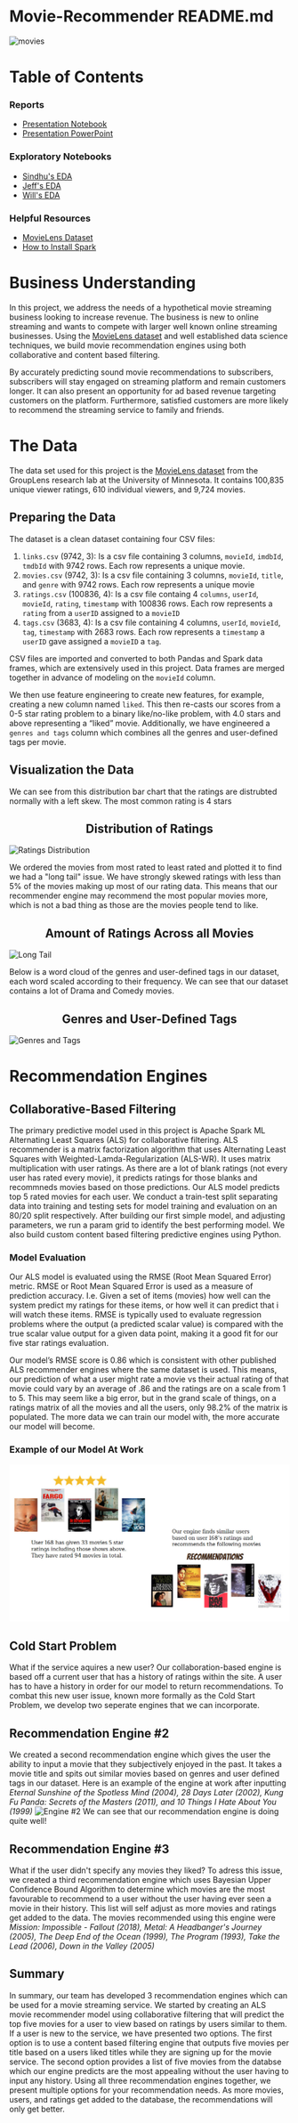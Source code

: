 # Movie-Recommender README.md
![movies](https://i.pinimg.com/originals/55/3a/da/553ada2b9135a3ccdfaaaf31346403dd.png)

# Table of Contents

### Reports
- [Presentation Notebook](https://github.com/SinShady/Movie-Recommender/tree/main/notebooks/final/report.ipynb)
- [Presentation PowerPoint](https://github.com/SinShady/Movie-Recommender/tree/main/)

### Exploratory Notebooks
- [Sindhu's EDA](https://github.com/SinShady/Movie-Recommender/blob/main/notebooks/exploratory/Sindhu-eda.ipynb)
- [Jeff's EDA](https://github.com/SinShady/Movie-Recommender/blob/main/notebooks/exploratory/Jeff_EDA_small.ipynb)
- [Will's EDA](https://github.com/SinShady/Movie-Recommender/blob/main/notebooks/exploratory/)

### Helpful Resources
 - [MovieLens Dataset](https://grouplens.org/datasets/movielens/latest/)
 - [How to Install Spark](https://www.datacamp.com/community/tutorials/installation-of-pyspark)

# Business Understanding
In this project, we address the needs of a hypothetical movie streaming business looking to increase revenue. The business is new to online streaming and wants to compete with larger well known online streaming businesses.  Using the <a href="https://grouplens.org/datasets/movielens/latest/">MovieLens dataset</a> and well established data science techniques, we build movie recommendation engines using both collaborative and content based filtering. 

By accurately predicting sound movie recommendations to subscribers, subscribers will stay engaged on streaming platform and remain customers longer. It can also present an opportunity for ad based revenue targeting customers on the platform. Furthermore, satisfied customers are more likely to recommend the streaming service to family and friends. 

# The Data
The data set used for this project is the <a href="https://grouplens.org/datasets/movielens/latest/">MovieLens dataset</a> from the GroupLens research lab at the University of Minnesota. It contains 100,835 unique viewer ratings, 610 individual viewers, and 9,724 movies.

## Preparing the Data
The dataset is a clean dataset containing four CSV files:
1. `links.csv` (9742, 3):
Is a csv file containing 3 columns, `movieId`, `imdbId`, `tmdbId` with 9742 rows. Each row represents a unique movie.
2. `movies.csv` (9742, 3):
Is a csv file containing 3 columns, `movieId`, `title`, and `genre` with 9742 rows. Each row represents a unique movie
3. `ratings.csv` (100836, 4):
Is a csv file containg 4 `columns`, `userId`,	`movieId`, `rating`, `timestamp` with 100836 rows. Each row represents a `rating` from a `userID` assigned to a `movieID`
4. `tags.csv` (3683, 4):
Is a csv file containing 4 columns, `userId`,	`movieId`,	`tag`,	`timestamp` with 2683 rows. Each row represents a `timestamp` a `userID` gave assigned a `movieID` a `tag`.

CSV files are imported and converted to both Pandas and Spark data frames, which are extensively used in this project. Data frames are merged together in advance of modeling on the `movieId` column.

We then use feature engineering to create new features, for example, creating a new column named `liked`. This then re-casts our scores from a 0-5 star rating problem to a binary like/no-like problem, with 4.0 stars and above representing a “liked” movie. Additionally, we have engineered a `genres and tags` column which combines all the genres and user-defined tags per movie.

## Visualization the Data

We can see from this distribution bar chart that the ratings are distrubted normally with a left skew. The most common rating is 4 stars

## <center>Distribution of Ratings</center>

![Ratings Distribution](/reports/figures/ratings_dist.png)

We ordered the movies from most rated to least rated and plotted it to find we had a "long tail" issue. We have strongly skewed ratings with less than 5% of the movies making up most of our rating data. This means that our recommender engine may recommend the most popular movies more, which is not a bad thing as those are the movies people tend to like.

## <center>Amount of Ratings Across all Movies</center>

![Long Tail](/reports/figures/ratings_count_distribution.png)

Below is a word cloud of the genres and user-defined tags in our dataset, each word scaled according to their frequency. We can see that our dataset contains a lot of Drama and Comedy movies.
## <center>Genres and User-Defined Tags</center>

![Genres and Tags](/reports/figures/word_cloud_2.png)

# Recommendation Engines

## Collaborative-Based Filtering
The primary predictive model used in this project is Apache Spark ML Alternating Least Squares (ALS) for collaborative filtering. ALS recommender is a matrix factorization algorithm that uses Alternating Least Squares with Weighted-Lamda-Regularization (ALS-WR). It uses matrix multiplication with user ratings. As there are a lot of blank ratings (not every user has rated every movie), it predicts ratings for those blanks and recommneds movies based on those predictions. Our ALS model predicts top 5 rated movies for each user.  We conduct a train-test split separating data into training and testing sets for model training and evaluation on an 80/20 split respectively. After building our first simple model, and adjusting parameters, we run a param grid to identify the best performing model. We also build custom content based filtering predictive engines using Python. 

### Model Evaluation
Our ALS model is evaluated using the RMSE (Root Mean Squared Error) metric. RMSE or Root Mean Squared Error is used as a measure of prediction accuracy. I.e. Given a set of items (movies) how well can the system predict my ratings for these items, or how well it can predict that i will watch these items. RMSE is typically used to evaluate regression problems where the output (a predicted scalar value) is compared with the true scalar value output for a given data point, making it a good fit for our five star ratings evaluation. 

Our model’s RMSE score is 0.86 which is consistent with other published ALS recommender engines where the same dataset is used. This means, our prediction of what a user might rate a movie vs their actual rating of that movie could vary by an average of .86 and the ratings are on a scale from 1 to 5. This may seem like a big error, but in the grand scale of things, on a ratings matrix of all the movies and all the users, only 98.2% of the matrix is populated. The more data we can train our model with, the more accurate our model will become.


### Example of our Model At Work

![Collab Model Example](/reports/figures/collab_rec_ex.jpg)

## Cold Start Problem
What if the service aquires a new user? Our collaboration-based engine is based off a current user that has a history of ratings within the site. A user has to have a history in order for our model to return recommendations. To combat this new user issue, known more formally as the Cold Start Problem, we develop two seperate engines that we can incorporate.

## Recommendation Engine #2
We created a second recommendation engine which gives the user the ability to input a movie that they subjectively enjoyed in the past. It takes a movie title and spits out similar movies based on genres and user defined tags in our dataset. Here is an example of the engine at work after inputting <i>Eternal Sunshine of the Spotless Mind (2004), 28 Days Later (2002), Kung Fu Panda: Secrets of the Masters (2011), and 10 Things I Hate About You (1999)</i>
![Engine #2](/reports/figures/movie_recs.png)
We can see that our recommendation engine is doing quite well!


## Recommendation Engine #3
What if the user didn't specify any movies they liked? To adress this issue, we created a third recommendation engine which uses Bayesian Upper Confidence Bound Algorithm to determine which movies are the most favourable to recommend to a user without the user having ever seen a movie in their history. This list will self adjust as more movies and ratings get added to the data. The movies recommended using this engine were <i>Mission: Impossible - Fallout (2018), Metal: A Headbanger's Journey (2005), The Deep End of the Ocean (1999), The Program (1993), Take the Lead (2006), Down in the Valley (2005)</i>

## Summary
In summary, our team has developed 3 recommendation engines which can be used for a movie streaming service. We started by creating an ALS movie recommender model using collaborative filtering that will predict the top five movies for a user to view based on ratings by users similar to them. If a user is new to the service, we have presented two options. The first option is to use a content based filtering engine that outputs five movies per title based on a users liked titles while they are signing up for the movie service. The second option provides a list of five movies from the databse which our engine predicts are the most appealing without the user having to input any history. Using all three recommendation engines together, we present multiple options for your recommendation needs. As more movies, users, and ratings get added to the database, the recommendations will only get better.

